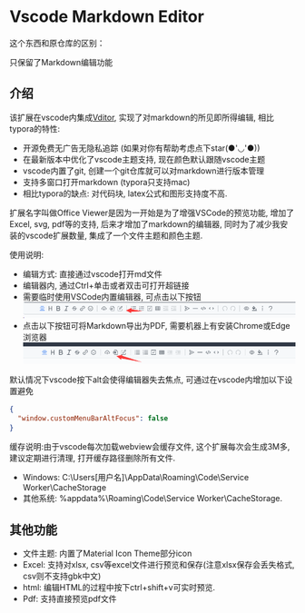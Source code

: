 # Vscode Markdown Editor
这个东西和原仓库的区别：

只保留了Markdown编辑功能

## 介绍

该扩展在vscode内集成[Vditor](https://github.com/Vanessa219/vditor), 实现了对markdown的所见即所得编辑, 相比typora的特性:

- 开源免费无广告无隐私追踪 (如果对你有帮助考虑点下star(●'◡'●))
- 在最新版本中优化了vscode主题支持, 现在颜色默认跟随vscode主题
- vscode内置了git, 创建一个git仓库就可以对markdown进行版本管理
- 支持多窗口打开markdown (typora只支持mac)
- 相比typora的缺点: 对代码块, latex公式和图形支持度不高.

扩展名字叫做Office Viewer是因为一开始是为了增强VSCode的预览功能, 增加了Excel, svg, pdf等的支持, 后来才增加了markdown的编辑器, 同时为了减少我安装的vscode扩展数量, 集成了一个文件主题和颜色主题.

使用说明:

- 编辑方式: 直接通过vscode打开md文件
- 编辑器内, 通过Ctrl+单击或者双击可打开超链接
- 需要临时使用VSCode内置编辑器, 可点击以下按钮
  ![img](image/README-CN/1640579182342.png)
- 点击以下按钮可将Markdown导出为PDF, 需要机器上有安装Chrome或Edge浏览器
  ![img](image/README-CN/1640579380584.png)

默认情况下vscode按下alt会使得编辑器失去焦点, 可通过在vscode内增加以下设置避免
```json
{
  "window.customMenuBarAltFocus": false
}
```

缓存说明:由于vscode每次加载webview会缓存文件, 这个扩展每次会生成3M多, 建议定期进行清理, 打开缓存路径删除所有文件.

- Windows: C:\Users\[用户名]\AppData\Roaming\Code\Service Worker\CacheStorage
- 其他系统: %appdata%\Roaming\Code\Service Worker\CacheStorage.

## 其他功能

- 文件主题: 内置了Material Icon Theme部分icon
- Excel: 支持对xlsx, csv等excel文件进行预览和保存(注意xlsx保存会丢失格式, csv则不支持gbk中文)
- html: 编辑HTML的过程中按下ctrl+shift+v可实时预览.
- Pdf: 支持直接预览pdf文件
